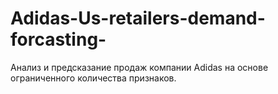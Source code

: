# Adidas-Us-retailers-demand-forcasting-
Анализ и предсказание продаж компании Adidas на основе ограниченного количества признаков. 


